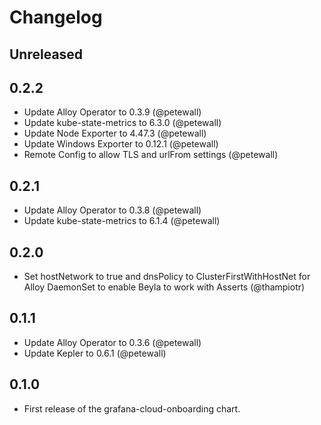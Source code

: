 # Changelog

## Unreleased

## 0.2.2

*   Update Alloy Operator to 0.3.9 (@petewall)
*   Update kube-state-metrics to 6.3.0 (@petewall)
*   Update Node Exporter to 4.47.3 (@petewall)
*   Update Windows Exporter to 0.12.1 (@petewall)
*   Remote Config to allow TLS and urlFrom settings (@petewall)

## 0.2.1

*   Update Alloy Operator to 0.3.8 (@petewall)
*   Update kube-state-metrics to 6.1.4 (@petewall)

## 0.2.0

*   Set hostNetwork to true and dnsPolicy to ClusterFirstWithHostNet for Alloy DaemonSet to enable Beyla to work with Asserts (@thampiotr)

## 0.1.1

*   Update Alloy Operator to 0.3.6 (@petewall)
*   Update Kepler to 0.6.1 (@petewall)

## 0.1.0

*   First release of the grafana-cloud-onboarding chart.
